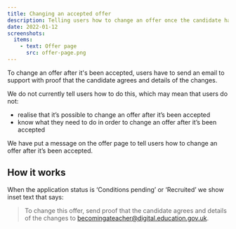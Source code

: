 ```yaml
---
title: Changing an accepted offer
description: Telling users how to change an offer once the candidate has accepted it.
date: 2022-01-12
screenshots:
  items:
    - text: Offer page
      src: offer-page.png
---
```


To change an offer after it's been accepted, users have to send an email to support with proof that the candidate agrees and details of the changes.

We do not currently tell users how to do this, which may mean that users do not:

- realise that it’s possible to change an offer after it’s been accepted
- know what they need to do in order to change an offer after it’s been accepted

We have put a message on the offer page to tell users how to change an offer after it’s been accepted.

## How it works

When the application status is ‘Conditions pending’ or ‘Recruited’ we show inset text that says:

> To change this offer, send proof that the candidate agrees and details of the changes to becomingateacher@digital.education.gov.uk.

